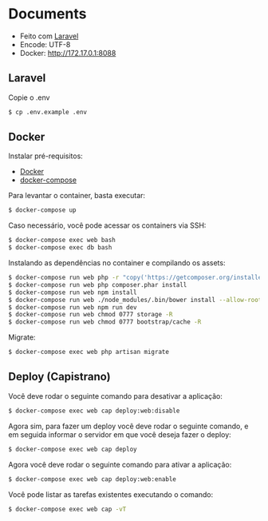 # Documents

* Feito com [Laravel](http://laravel.com)
* Encode: UTF-8
* Docker: http://172.17.0.1:8088

## Laravel

Copie o .env

```sh
$ cp .env.example .env
```

## Docker

Instalar pré-requisitos:
* [Docker](https://docs.docker.com/engine/installation/linux/ubuntulinux/) 
* [docker-compose](https://docs.docker.com/compose/install/)

Para levantar o container, basta executar:
```sh
$ docker-compose up
```

Caso necessário, você pode acessar os containers via SSH:
```sh
$ docker-compose exec web bash
$ docker-compose exec db bash
```

Instalando as dependências no container e compilando os assets:
```sh
$ docker-compose run web php -r "copy('https://getcomposer.org/installer', 'composer-setup.php');" && php composer-setup.php && php -r "unlink('composer-setup.php');"
$ docker-compose run web php composer.phar install
$ docker-compose run web npm install
$ docker-compose run web ./node_modules/.bin/bower install --allow-root
$ docker-compose run web npm run dev
$ docker-compose run web chmod 0777 storage -R
$ docker-compose run web chmod 0777 bootstrap/cache -R
```

Migrate:

```sh
$ docker-compose exec web php artisan migrate
```

## Deploy (Capistrano)

Você deve rodar o seguinte comando para desativar a aplicação:

```sh
$ docker-compose exec web cap deploy:web:disable
```

Agora sim, para fazer um deploy você deve rodar o seguinte comando, e em seguida informar o servidor em que você deseja fazer o deploy:

```sh
$ docker-compose exec web cap deploy
```

Agora você deve rodar o seguinte comando para ativar a aplicação:

```sh
$ docker-compose exec web cap deploy:web:enable
```

Você pode listar as tarefas existentes executando o comando:

```sh
$ docker-compose exec web cap -vT
```